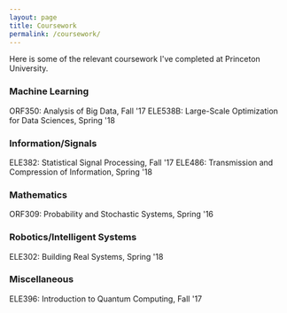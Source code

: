 ```yaml
---
layout: page
title: Coursework
permalink: /coursework/
---
```


Here is some of the relevant coursework I've completed at Princeton University.

### Machine Learning

ORF350: Analysis of Big Data, Fall '17
ELE538B: Large-Scale Optimization for Data Sciences, Spring '18


### Information/Signals

ELE382: Statistical Signal Processing, Fall '17
ELE486: Transmission and Compression of Information, Spring '18

### Mathematics

ORF309: Probability and Stochastic Systems, Spring '16

### Robotics/Intelligent Systems

ELE302: Building Real Systems, Spring '18

### Miscellaneous

ELE396: Introduction to Quantum Computing, Fall '17
